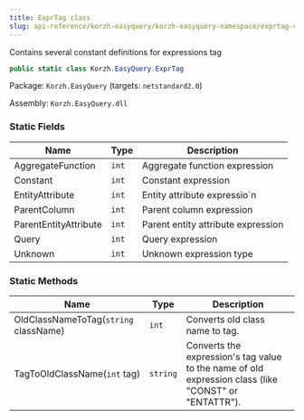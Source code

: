 ```yaml
---
title: ExprTag class
slug: api-reference/korzh-easyquery/korzh-easyquery-namespace/exprtag-class
---
```


Contains several constant definitions for expressions tag
```csharp
public static class Korzh.EasyQuery.ExprTag

```
Package: `Korzh.EasyQuery` (targets: `netstandard2.0`)

Assembly: `Korzh.EasyQuery.dll`

### Static Fields

| Name | Type | Description | 
| --- | --- | --- | 
| AggregateFunction | `int` | Aggregate function expression | 
| Constant | `int` | Constant expression | 
| EntityAttribute | `int` | Entity attribute expressio`n | 
| ParentColumn | `int` | Parent column expression | 
| ParentEntityAttribute | `int` | Parent entity attribute expression | 
| Query | `int` | Query expression | 
| Unknown | `int` | Unknown expression type | 


### Static Methods

| Name | Type | Description | 
| --- | --- | --- | 
| OldClassNameToTag(`string` className) | `int` | Converts old class name to tag. | 
| TagToOldClassName(`int` tag) | `string` | Converts the expression's tag value to the name of old expression class (like "CONST" or "ENTATTR"). |